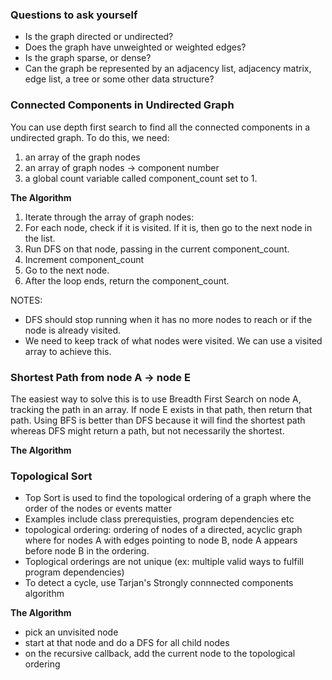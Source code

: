 ### Questions to ask yourself
- Is the graph directed or undirected?
- Does the graph have unweighted or weighted edges?
- Is the graph sparse, or dense?
- Can the graph be represented by an adjacency list, adjacency matrix, edge list, a tree or some other data structure?

### Connected Components in Undirected Graph
You can use depth first search to find all the connected components in a undirected graph. To do this, we need:
1. an array of the graph nodes
2. an array of graph nodes -> component number
3. a global count variable called component_count set to 1.

**The Algorithm**
1. Iterate through the array of graph nodes:
2. For each node, check if it is visited. If it is, then go to the next node in the list.
3. Run DFS on that node, passing in the current component_count.
4. Increment component_count
5. Go to the next node.
6. After the loop ends, return the component_count.

NOTES:
- DFS should stop running when it has no more nodes to reach or if the node is already visited.
- We need to keep track of what nodes were visited. We can use a visited array to achieve this.

### Shortest Path from node A -> node E
The easiest way to solve this is to use Breadth First Search on node A, tracking the path in an array. If node E exists in that path, then return that path.
Using BFS is better than DFS because it will find the shortest path whereas DFS might return a path, but not necessarily the shortest.

**The Algorithm**

### Topological Sort
- Top Sort is used to find the topological ordering of a graph where the order of the nodes or events matter
- Examples include class prerequisties, program dependencies etc
- topological ordering: ordering of nodes of a directed, acyclic graph where for nodes A with edges pointing to node B, node A appears before node B in the ordering.
- Toplogical orderings are not unique (ex: multiple valid ways to fulfill program dependencies)
- To detect a cycle, use Tarjan's Strongly connnected components algorithm

**The Algorithm**
- pick an unvisited node
- start at that node and do a DFS for all child nodes
- on the recursive callback, add the current node to the topological ordering


